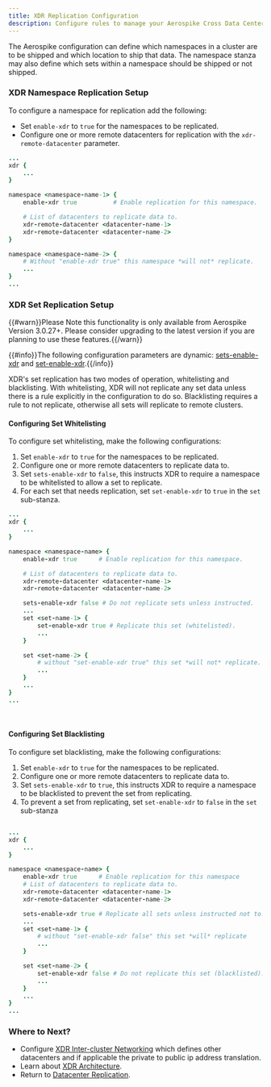 ```yaml
---
title: XDR Replication Configuration
description: Configure rules to manage your Aerospike Cross Data Center Replication (XDR) for whitelisting and blacklisting.
---
```


The Aerospike configuration can define which namespaces in a cluster are to be
shipped and which location to ship that data. The namespace stanza may also
define which sets within a namespace should be shipped or not shipped.

### XDR Namespace Replication Setup
To configure a namespace for replication add the following:

- Set `enable-xdr` to `true` for the namespaces to be replicated.
- Configure one or more remote datacenters for replication with the
  `xdr-remote-datacenter` parameter.

```ruby
...
xdr {
    ...
}

namespace <namespace-name-1> {
    enable-xdr true          # Enable replication for this namespace.

    # List of datacenters to replicate data to.
    xdr-remote-datacenter <datacenter-name-1>
    xdr-remote-datacenter <datacenter-name-2>
}

namespace <namespace-name-2> {
    # Without "enable-xdr true" this namespace *will not* replicate.
    ...
}
...
```

### XDR Set Replication Setup

{{#warn}}Please Note this functionality is only available from Aerospike Version 3.0.27+. Please consider upgrading to the latest version if you are planning to use these features.{{/warn}}

{{#info}}The following configuration parameters are dynamic: [sets-enable-xdr](https://www.aerospike.com/docs/reference/configuration/#sets-enable-xdr) and [set-enable-xdr](https://www.aerospike.com/docs/reference/configuration/#set-enable-xdr).{{/info}}

XDR's set replication has two modes of operation, whitelisting and blacklisting.
With whitelisting, XDR will not replicate any set data unless there is a rule
explicitly in the configuration to do so. Blacklisting requires a rule to not
replicate, otherwise all sets will replicate to remote clusters.

#### Configuring Set Whitelisting

   To configure set whitelisting, make the following configurations:
   1. Set `enable-xdr` to `true` for the namespaces to be replicated.
   2. Configure one or more remote datacenters to replicate data to.
   3. Set `sets-enable-xdr` to `false`, this instructs XDR to require a
      namespace to be whitelisted to allow a set to replicate.
   4. For each set that needs replication, set `set-enable-xdr` to `true` in the
      `set` sub-stanza.

   ```ruby
   ...
   xdr {
       ...
   }

   namespace <namespace-name> {
       enable-xdr true      # Enable replication for this namespace.

       # List of datacenters to replicate data to.
       xdr-remote-datacenter <datacenter-name-1>
       xdr-remote-datacenter <datacenter-name-2>

       sets-enable-xdr false # Do not replicate sets unless instructed.
       ...
       set <set-name-1> {
           set-enable-xdr true # Replicate this set (whitelisted).
           ...
       }

       set <set-name-2> {
           # without "set-enable-xdr true" this set *will not* replicate.
           ...
       }
       ...
   }
   ...
   ```
   <br>

#### Configuring Set Blacklisting

   To configure set blacklisting, make the following configurations:
   1. Set `enable-xdr` to `true` for the namespaces to be replicated.
   2. Configure one or more remote datacenters to replicate data to.
   3. Set `sets-enable-xdr` to `true`, this instructs XDR to require a
      namespace to be blacklisted to prevent the set from replicating.
   4. To prevent a set from replicating, set `set-enable-xdr` to `false` in the
      `set` sub-stanza

   ```ruby

   ...
   xdr {
       ...
   }

   namespace <namespace-name> {
       enable-xdr true      # Enable replication for this namespace
       # List of datacenters to replicate data to.
       xdr-remote-datacenter <datacenter-name-1>
       xdr-remote-datacenter <datacenter-name-2>

       sets-enable-xdr true # Replicate all sets unless instructed not to.
       ...
       set <set-name-1> {
           # without "set-enable-xdr false" this set *will* replicate
           ...
       }

       set <set-name-2> {
           set-enable-xdr false # Do not replicate this set (blacklisted).
           ...
       }
       ...
   }
   ...
   ```

### Where to Next?
- Configure [XDR Inter-cluster Networking](/docs/operations/configure/network) which defines other
  datacenters and if applicable the private to public ip address translation.
- Learn about [XDR Architecture](/docs/architecture/xdr.html).
- Return to [Datacenter Replication](/docs/operations/configure/cross-datacenter).
